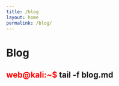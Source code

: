 ```yaml
---
title: /blog
layout: home
permalink: /blog/
---
```


# Blog

## <span style="color: red;">web@kali:~$</span> tail -f blog.md